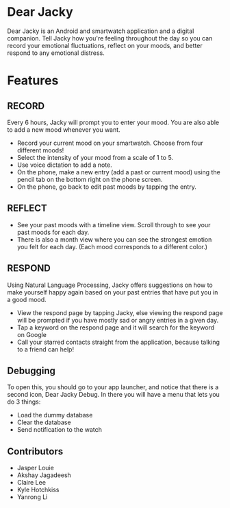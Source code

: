 # Dear Jacky
Dear Jacky is an Android and smartwatch application and a digital companion. Tell Jacky how you're feeling throughout the day so you can record your emotional fluctuations, reflect on your moods, and better respond to any emotional distress.

# Features

## RECORD

Every 6 hours, Jacky will prompt you to enter your mood. You are also able to add a new mood whenever you want.
* Record your current mood on your smartwatch. Choose from four different moods!
* Select the intensity of your mood from a scale of 1 to 5.
* Use voice dictation to add a note.
* On the phone, make a new entry (add a past or current mood) using the pencil tab on the bottom right on the phone screen.
* On the phone, go back to edit past moods by tapping the entry.

## REFLECT
* See your past moods with a timeline view. Scroll through to see your past moods for each day.
* There is also a month view where you can see the strongest emotion you felt for each day. (Each mood corresponds to a different color.)

## RESPOND

Using Natural Language Processing, Jacky offers suggestions on how to make yourself happy again based on your past entries that have put you in a good mood.
* View the respond page by tapping Jacky, else viewing the respond page will be prompted if you have mostly sad or angry entries in a given day.
* Tap a keyword on the respond page and it will search for the keyword on Google
* Call your starred contacts straight from the application, because talking to a friend can help!

## Debugging
To open this, you should go to your app launcher, and notice that there is a second icon, Dear Jacky Debug. In there you will have a menu that lets you do 3 things:
* Load the dummy database
* Clear the database
* Send notification to the watch


## Contributors
* Jasper Louie
* Akshay Jagadeesh
* Claire Lee
* Kyle Hotchkiss
* Yanrong Li
